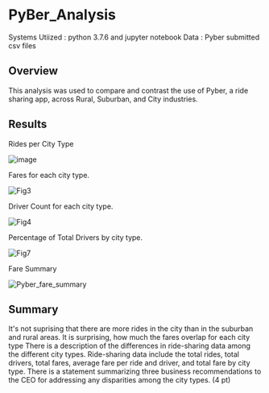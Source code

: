 # PyBer_Analysis
Systems Utiized : python 3.7.6 and jupyter notebook
Data : Pyber submitted csv files

## Overview
This analysis was used to compare and contrast the use of Pyber, a ride sharing app, across Rural, Suburban, and City industries.

## Results
Rides per City Type

![image](https://user-images.githubusercontent.com/86981530/137597253-04350a15-c8aa-48c4-936f-e44791f3cdb3.png)

Fares for each city type.

![Fig3](https://user-images.githubusercontent.com/86981530/137597307-69ecec8f-1b55-4b1b-af35-4ef9341671e4.png)

Driver Count for each city type.

![Fig4](https://user-images.githubusercontent.com/86981530/137597351-a8824a3d-2301-4739-958a-f92cb9d73262.png)

Percentage of Total Drivers by city type.

![Fig7](https://user-images.githubusercontent.com/86981530/137597376-ca42d107-d312-47b5-b13f-04ba97ffe303.png)

Fare Summary

![Pyber_fare_summary](https://user-images.githubusercontent.com/86981530/137597392-18c2df8d-ac1e-44e9-89ce-fa987931c23d.png)


## Summary

It's not suprising that there are more rides in the city than in the suburban and rural areas.
It is surprising, how much the fares overlap for each city type 
There is a description of the differences in ride-sharing data among the different city types. Ride-sharing data include the total rides, total drivers, total fares, average fare per ride and driver, and total fare by city type.
There is a statement summarizing three business recommendations to the CEO for addressing any disparities among the city types. (4 pt)
